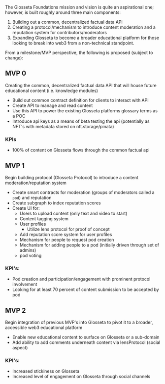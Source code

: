The Glosseta Foundations mission and vision is quite an aspirational one; however, is built roughly around three main components:

1. Building out a common, decentralized factual data API
2. Creating a protocol/mechanism to introduce content moderation and a reputation system for contributors/moderators
3. Expanding Glosseta to become a broader educational platform for those looking to break into web3 from a non-technical standpoint.

From a milestone/MVP perspective, the following is proposed (subject to change):

## MVP 0

Creating the common, decentralized factual data API that will house future educational content (i.e. knowledge modules)

- Build out common contract definition for clients to interact with API
- Create API to manage and read content
- Use this API to power the existing Glosseta platforms glossary terms as a POC
- Introduce api keys as a means of beta testing the api  (potentially as NFT's with metadata stored on nft.storage/pinata)

### KPIs
- 100% of content on Glosseta flows through the common factual api

## MVP 1

Begin building protocol (Glosseta Protocol) to introduce a content moderation/reputation system
  - Create smart contracts for moderation (groups of moderators called a `pod`) and reputation
  - Create subgraph to index reputation scores
  - Create UI for:
    - Users to upload content (only text and video to start)
    - Content tagging system
    - User profiles
      - Utilize lens protocol for proof of concept
    - Add reputation score system for user profiles
    - Mechanism for people to request pod creation
    - Mechanism for adding people to a pod (initially driven through set of admins)
    - pod voting

  ### KPI's:

  - Pod creation and participation/engagement with prominent protocol involvement
  - Looking for at least 70 percent of content submission to be accepted by pod

## MVP 2
Begin integration of previous MVP's into Glosseta to pivot it to a broader, accessible web3 educational platform

  - Enable new educational content to surface on Glosseta or a sub-domain
  - Add ability to add comments underneath content via lensProtocol (social aspect)

  ### KPI's:

  - Increased stickiness on Glosseta
  - Increased level of engagement on Glosseta through social channels
